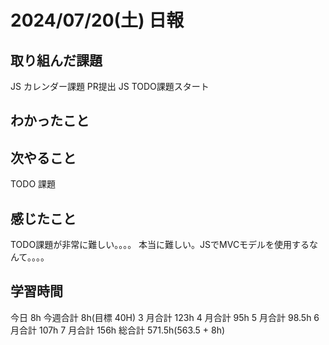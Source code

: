 # 2024/07/20(土) 日報

## 取り組んだ課題
JS カレンダー課題 PR提出
JS TODO課題スタート

## わかったこと

## 次やること
TODO 課題

## 感じたこと
TODO課題が非常に難しい。。。。
本当に難しい。JSでMVCモデルを使用するなんて。。。。

## 学習時間

今日 8h
今週合計 8h(目標 40H)
3 月合計 123h
4 月合計 95h
5 月合計 98.5h
6 月合計 107h
7 月合計 156h
総合計 571.5h(563.5 + 8h)
